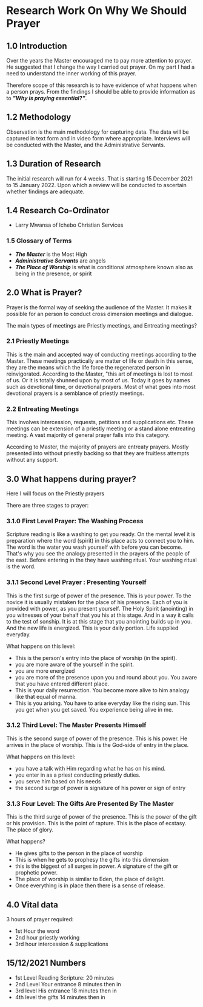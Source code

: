 # Research Work On Why We Should Prayer

## 1.0 Introduction
Over the years the Master encouraged me to pay more attention to prayer. He suggested that I change the way I carried out prayer. On my part I had a need to understand the inner working of this prayer.

Therefore scope of this research is to have evidence of what happens when a person prays. From the findings I should be able to provide information as to **_"Why is praying essential?"_**.

## 1.2 Methodology
Observation is the main methodology for capturing data. The data will be captured in text form and in video form where appropriate. Interviews will be conducted with the Master, and the Administrative Servants.

## 1.3 Duration of Research
The initial research will run for 4 weeks. That is starting 15 December 2021 to 15 January 2022. Upon which a review will be conducted to ascertain whether findings are adequate.

## 1.4 Research Co-Ordinator
* Larry Mwansa of Ichebo Christian Services


### 1.5 Glossary of Terms
* **_The Master_**  is the Most High
* **_Administrative Servants_** are angels
* **_The Place of Worship_** is what is conditional atmosphere known also as being in the presence, or spirit


## 2.0 What is Prayer?
Prayer is the formal way of seeking the audience of the Master. It makes it possible for an person to conduct cross dimension meetings and dialogue.

The main types of meetings are Priestly meetings, and Entreating meetings?

### 2.1 Priestly Meetings
This is the main and accepted way of conducting meetings according to the Master. These meetings practically are matter of life or death in this sense, they are the means which the life force the regenerated person in reinvigorated. According to the Master, "this art of meetings is lost to most of us. Or it is totally shunned upon by most of us. Today it goes by names such as devotional time, or devotional prayers. Most of what goes into most devotional prayers is a semblance of priestly meetings.

### 2.2 Entreating Meetings
This involves intercession, requests, petitions and supplications etc. These meetings can be extension of a priestly meeting or a stand alone entreating meeting. A vast majority of general prayer falls into this category.

According to Master, the majority of prayers are entreaty prayers. Mostly presented into without priestly backing so that they are fruitless attempts without any support.   

## 3.0 What happens during prayer?
Here I will focus on the Priestly prayers

There are three stages to prayer:

### 3.1.0 First Level Prayer: The Washing Process
Scripture reading is like a washing to get you ready. On the mental level it is preparation where the word (spirit) in this place acts to connect you to him. The word is the water you wash yourself with before you can become. That's why you see the analogy presented in the prayers of the people of the east. Before entering in the they have washing ritual. Your washing ritual is the word.

### 3.1.1 Second Level Prayer : Presenting Yourself
This is the first surge of power of the presence. This is your power. To the novice it is usually mistaken for the place of his presence. Each of you is provided with power, as you present yourself. The Holy Spirit (anointing) in you witnesses of your behalf that you his at this stage. And in a way it calls to the test of sonship. It is at this stage that you anointing builds up in you. And the new life is energized. This is your daily portion. Life supplied everyday.

 What happens on this level:
* This is the person's entry into the place of worship (in the spirit).
* you are more aware of the yourself in the spirit.
* you are more energized
* you are more of the presence upon you and round about you. You aware that you have entered different place.
* This is your daily resurrection. You become more alive to him analogy like that equal of manna.
* This is you arising. You have to arise everyday like the rising sun. This you get when you get saved. You experience being alive in me.

### 3.1.2 Third Level: The Master Presents Himself
This is the second surge of power of the presence. This is his power. He arrives in the place of worship. This is the God-side of entry in the place.

What happens on this level:
* you have a talk with Him regarding what he has on his mind.
* you enter in as a priest conducting priestly duties.
* you serve him based on his needs
* the second surge of power is signature of his power or sign of entry

### 3.1.3 Four Level: The Gifts Are Presented By The Master
This is the third surge of power of the presence. This is the power of the gift or his provision. This is the point of rapture. This is the place of ecstasy. The place of glory.

What happens?
* He gives gifts to the person in the place of worship
* This is when he gets to prophesy the gifts into this dimension
* this is the biggest of all surges in power. A signature of the gift or prophetic power.
* The place of worship is similar to Eden, the place of delight.
* Once everything is in place then there is a sense of release.

## 4.0 Vital data
3 hours of prayer required:
* 1st Hour the word
* 2nd hour priestly working
* 3rd hour intercession & supplications

## 15/12/2021 Numbers
* 1st Level Reading Scripture: 20 minutes
* 2nd Level Your entrance 8 minutes then in  
* 3rd level His entrance 18 minutes then in  
* 4th level the gifts 14 minutes then in  
